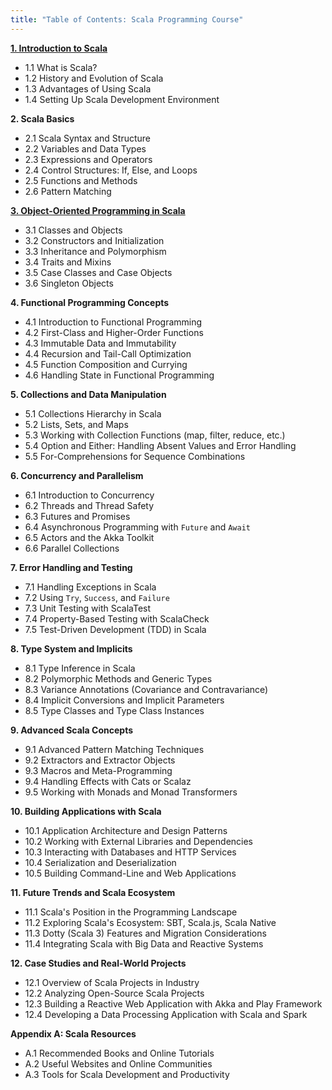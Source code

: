 ```yaml
---
title: "Table of Contents: Scala Programming Course"
---
```


[**1. Introduction to Scala**](./1_introduction-to-scala.md)
-   1.1 What is Scala?
-   1.2 History and Evolution of Scala
-   1.3 Advantages of Using Scala
-   1.4 Setting Up Scala Development Environment

**2. Scala Basics**
-   2.1 Scala Syntax and Structure
-   2.2 Variables and Data Types
-   2.3 Expressions and Operators
-   2.4 Control Structures: If, Else, and Loops
-   2.5 Functions and Methods
-   2.6 Pattern Matching

[**3. Object-Oriented Programming in Scala**](./3_object-oriented-programming-in-scala.md)
-   3.1 Classes and Objects
-   3.2 Constructors and Initialization
-   3.3 Inheritance and Polymorphism
-   3.4 Traits and Mixins
-   3.5 Case Classes and Case Objects
-   3.6 Singleton Objects

**4. Functional Programming Concepts**
-   4.1 Introduction to Functional Programming
-   4.2 First-Class and Higher-Order Functions
-   4.3 Immutable Data and Immutability
-   4.4 Recursion and Tail-Call Optimization
-   4.5 Function Composition and Currying
-   4.6 Handling State in Functional Programming

**5. Collections and Data Manipulation**
-   5.1 Collections Hierarchy in Scala
-   5.2 Lists, Sets, and Maps
-   5.3 Working with Collection Functions (map, filter, reduce, etc.)
-   5.4 Option and Either: Handling Absent Values and Error Handling
-   5.5 For-Comprehensions for Sequence Combinations

**6. Concurrency and Parallelism**
-   6.1 Introduction to Concurrency
-   6.2 Threads and Thread Safety
-   6.3 Futures and Promises
-   6.4 Asynchronous Programming with `Future` and `Await`
-   6.5 Actors and the Akka Toolkit
-   6.6 Parallel Collections

**7. Error Handling and Testing**
-   7.1 Handling Exceptions in Scala
-   7.2 Using `Try`, `Success`, and `Failure`
-   7.3 Unit Testing with ScalaTest
-   7.4 Property-Based Testing with ScalaCheck
-   7.5 Test-Driven Development (TDD) in Scala

**8. Type System and Implicits**
-   8.1 Type Inference in Scala
-   8.2 Polymorphic Methods and Generic Types
-   8.3 Variance Annotations (Covariance and Contravariance)
-   8.4 Implicit Conversions and Implicit Parameters
-   8.5 Type Classes and Type Class Instances

**9. Advanced Scala Concepts**
-   9.1 Advanced Pattern Matching Techniques
-   9.2 Extractors and Extractor Objects
-   9.3 Macros and Meta-Programming
-   9.4 Handling Effects with Cats or Scalaz
-   9.5 Working with Monads and Monad Transformers

**10. Building Applications with Scala**
-    10.1 Application Architecture and Design Patterns
-    10.2 Working with External Libraries and Dependencies
-    10.3 Interacting with Databases and HTTP Services
-    10.4 Serialization and Deserialization
-    10.5 Building Command-Line and Web Applications

**11. Future Trends and Scala Ecosystem**
-    11.1 Scala's Position in the Programming Landscape
-    11.2 Exploring Scala's Ecosystem: SBT, Scala.js, Scala Native
-    11.3 Dotty (Scala 3) Features and Migration Considerations
-    11.4 Integrating Scala with Big Data and Reactive Systems

**12. Case Studies and Real-World Projects**
-    12.1 Overview of Scala Projects in Industry
-    12.2 Analyzing Open-Source Scala Projects
-    12.3 Building a Reactive Web Application with Akka and Play Framework
-    12.4 Developing a Data Processing Application with Scala and Spark

**Appendix A: Scala Resources**
-    A.1 Recommended Books and Online Tutorials
-    A.2 Useful Websites and Online Communities
-    A.3 Tools for Scala Development and Productivity